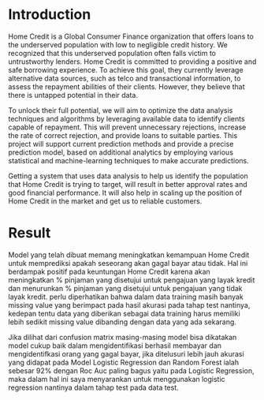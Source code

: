 # Introduction
Home Credit is a Global Consumer Finance organization that offers loans to the underserved population with low to negligible credit history. We recognized that this underserved population often falls victim to untrustworthy lenders. Home Credit is committed to providing a positive and safe borrowing experience. To achieve this goal, they currently leverage alternative data sources, such as telco and transactional information, to assess the repayment abilities of their clients. However, they believe that there is untapped potential in their data.

To unlock their full potential, we will aim to optimize the data analysis techniques and algorithms by leveraging available data to identify clients capable of repayment. This will prevent unnecessary rejections, increase the rate of correct rejection, and provide loans to suitable parties. This project will support current prediction methods and provide a precise prediction model, based on additional analytics by employing various statistical and machine-learning techniques to make accurate predictions.

Getting a system that uses data analysis to help us identify the population that Home Credit is trying to target, will result in better approval rates and good financial performance. It will also help in scaling up the position of Home Credit in the market and get us to reliable customers.
# Result 
Model yang telah dibuat memang meningkatkan kemampuan Home Credit untuk memprediksi apakah seseorang akan gagal bayar atau tidak. Hal ini berdampak positif pada keuntungan Home Credit karena akan meningkatkan % pinjaman yang disetujui untuk pengajuan yang layak kredit dan menurunkan % pinjaman yang disetujui untuk pengajuan yang tidak layak kredit. perlu diperhatikan bahwa dalam data training masih banyak missing value yang berimpact pada hasil akurasi pada tahap test nantinya, kedepan tentu data yang diberikan sebagai data training harus memiliki lebih sedikit missing value dibanding dengan data yang ada sekarang.

Jika dilihat dari confusion matrix masing-masing model bisa dikatakan model cukup baik dalam mengidentifikasi berhasil membayar dan mengidentifkasi orang yang gagal bayar, jika ditelusuri lebih jauh akurasi yang didapat pada Model Logistic Regression dan Random Forest ialah sebesar 92% dengan Roc Auc paling bagus yaitu pada Logistic Regression, maka dalam hal ini saya menyarankan untuk menggunakan logistic regression nantinya dalam tahap test pada data test.
